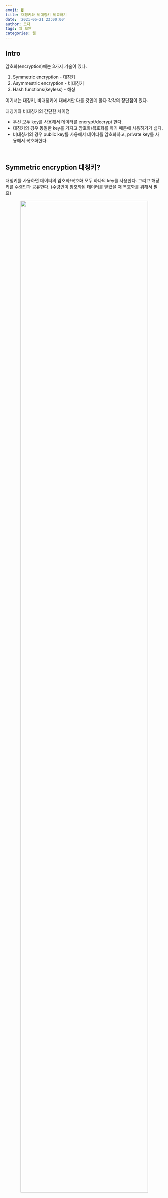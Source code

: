 ```yaml
---
emoji: 🖥
title: 대칭키와 비대칭키 비교하기
date: '2021-06-21 23:00:00'
author: 코다
tags: 웹 보안
categories: 웹
---
```


## Intro

암호화(encryption)에는 3가지 기술이 있다. 

1. Symmetric encryption - 대칭키
2. Asymmestric encryption - 비대칭키
3. Hash functions(keyless) - 해싱

여기서는 대칭키, 비대칭키에 대해서만 다룰 것인데 둘다 각각의 장단점이 있다. <br>

대칭키와 비대칭키의 간단한 차이점 

- 우선 모두 key를 사용해서 데이터를 encrypt/decrypt 한다.
- 대칭키의 경우 동일한 key를 가지고 암호화/복호화를 하기 때문에 사용하기가 쉽다.
- 비대칭키의 경우 public key를 사용해서 데이터를 암호화하고, private key를 사용해서 복호화한다.

<br>

## Symmetric encryption 대칭키?

대칭키를 사용하면 데이터의 암호화/복호화 모두 하나의 key를 사용한다. 그리고 해당 키를 수령인과 공유한다. (수령인이 암호화된 데이터를 받았을 때 복호화를 위해서 필요) <br>

<p align="center"><img width="90%" src="https://user-images.githubusercontent.com/63405904/135317204-d0bcfee1-fc3a-4fc8-ab1a-dc3e644d772c.png"></p>

### 대칭키 장단점

**장점**

- 세팅이 쉽고 간단하다. (jiffy 순간적으로 처리된다)
- 개념이 간단하기 때문에 여러 환경에서 거의 모두 적용이 가능하다.

**단점**

- 비밀키가 수령인과 공유되어야 한다.
- 따라서 보안적 측면에서 다소 위험한 부분이 있다.

<br>

## Asymmetric encryption 비대칭키?

비대칭키 방식은 데이터를 암호화/복호화 하는데 두개의 key가 필요하다. public key를 사용해서 데이터를 암호화하고, private key를 통해서 데이터를 복호화한다. <br>

암호화된 데이터를 수령하는 수령인은 반드시 private key를 가지고 있어야 하는데, 그것을 private하게 유지하기 위해서 local 하게 저장하는 것이 가장 좋다. 

### 비대칭키 장단점

**장점**

- 비밀키를 공유하지 않아도 된다.
- digital sigining을 지원하기 때문에 수령인의 identity를 보장할 수 있고, 메세지의 오염여부를 알 수 있다.

**단점**

- 시간과 이외의 다른 많은 노력들이 소요된다.
- 이메일이나 데이터를 보낼 때, 상대방이 key pair를 생성했는지 항상 확인해야한다.
- 만일 key을 잃어버리면 복구할 수 없다.

<br>

## 언제 무엇을 사용할까?

- 만일 빠르게 암호화된 메세지를 전송하고 싶을 경우 Symmetric encryption 대칭키를 사용하기를 추천한다.

<br>
<br>

**[참고링크]**

- [https://blog.mailfence.com/symmetric-vs-asymmetric-encryption/](https://blog.mailfence.com/symmetric-vs-asymmetric-encryption/)

```toc
```